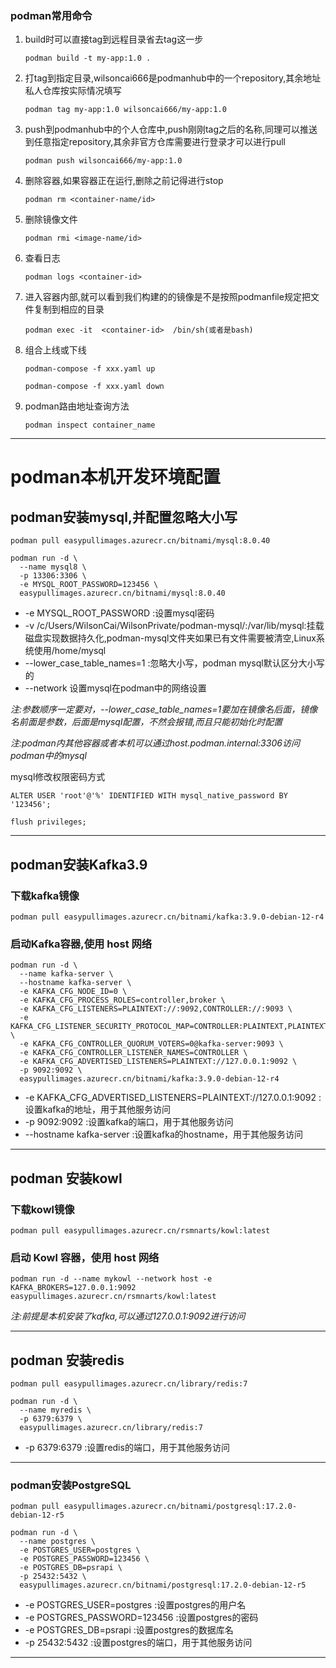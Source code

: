 ### podman常用命令

1. build时可以直接tag到远程目录省去tag这一步

   `podman build -t my-app:1.0 .`

2. 打tag到指定目录,wilsoncai666是podmanhub中的一个repository,其余地址私人仓库按实际情况填写

   `podman tag my-app:1.0 wilsoncai666/my-app:1.0`

3. push到podmanhub中的个人仓库中,push刚刚tag之后的名称,同理可以推送到任意指定repository,其余非官方仓库需要进行登录才可以进行pull

   `podman push wilsoncai666/my-app:1.0`

4. 删除容器,如果容器正在运行,删除之前记得进行stop

   `podman rm <container-name/id>`

5. 删除镜像文件

   `podman rmi <image-name/id>`

6. 查看日志

   `podman logs <container-id>`

7. 进入容器内部,就可以看到我们构建的的镜像是不是按照podmanfile规定把文件复制到相应的目录

   `podman exec -it  <container-id>  /bin/sh(或者是bash)`

8. 组合上线或下线

   `podman-compose -f xxx.yaml up`

   `podman-compose -f xxx.yaml down`
 9. podman路由地址查询方法

    `podman inspect container_name`

---
# podman本机开发环境配置

## podman安装mysql,并配置忽略大小写
`podman pull easypullimages.azurecr.cn/bitnami/mysql:8.0.40`
```
podman run -d \
  --name mysql8 \
  -p 13306:3306 \
  -e MYSQL_ROOT_PASSWORD=123456 \
  easypullimages.azurecr.cn/bitnami/mysql:8.0.40
```

* -e MYSQL_ROOT_PASSWORD        :设置mysql密码
* -v /c/Users/WilsonCai/WilsonPrivate/podman-mysql/:/var/lib/mysql:挂载磁盘实现数据持久化,podman-mysql文件夹如果已有文件需要被清空,Linux系统使用/home/mysql
* --lower_case_table_names=1    :忽略大小写，podman mysql默认区分大小写的
* --network 设置mysql在podman中的网络设置

*注:参数顺序一定要对，--lower_case_table_names=1要加在镜像名后面，镜像名前面是参数，后面是mysql配置，不然会报错,而且只能初始化时配置*

*注:podman内其他容器或者本机可以通过host.podman.internal:3306访问podman中的mysql*

mysql修改权限密码方式

`ALTER USER 'root'@'%' IDENTIFIED WITH mysql_native_password BY '123456';`

`flush privileges;`

---


## podman安装Kafka3.9
### 下载kafka镜像
`podman pull easypullimages.azurecr.cn/bitnami/kafka:3.9.0-debian-12-r4`
### 启动Kafka容器,使用 host 网络
```
podman run -d \
  --name kafka-server \
  --hostname kafka-server \
  -e KAFKA_CFG_NODE_ID=0 \
  -e KAFKA_CFG_PROCESS_ROLES=controller,broker \
  -e KAFKA_CFG_LISTENERS=PLAINTEXT://:9092,CONTROLLER://:9093 \
  -e KAFKA_CFG_LISTENER_SECURITY_PROTOCOL_MAP=CONTROLLER:PLAINTEXT,PLAINTEXT:PLAINTEXT \
  -e KAFKA_CFG_CONTROLLER_QUORUM_VOTERS=0@kafka-server:9093 \
  -e KAFKA_CFG_CONTROLLER_LISTENER_NAMES=CONTROLLER \
  -e KAFKA_CFG_ADVERTISED_LISTENERS=PLAINTEXT://127.0.0.1:9092 \
  -p 9092:9092 \
  easypullimages.azurecr.cn/bitnami/kafka:3.9.0-debian-12-r4
```
* -e KAFKA_CFG_ADVERTISED_LISTENERS=PLAINTEXT://127.0.0.1:9092  :设置kafka的地址，用于其他服务访问
* -p 9092:9092  :设置kafka的端口，用于其他服务访问
* --hostname kafka-server  :设置kafka的hostname，用于其他服务访问
---

## podman 安装kowl
### 下载kowl镜像
`podman pull easypullimages.azurecr.cn/rsmnarts/kowl:latest`
### 启动 Kowl 容器，使用 host 网络
`podman run -d --name mykowl --network host -e KAFKA_BROKERS=127.0.0.1:9092 easypullimages.azurecr.cn/rsmnarts/kowl:latest`

*注:前提是本机安装了kafka,可以通过127.0.0.1:9092进行访问*

----
## podman 安装redis
`podman pull easypullimages.azurecr.cn/library/redis:7`

```
podman run -d \
  --name myredis \
  -p 6379:6379 \
  easypullimages.azurecr.cn/library/redis:7
```
* -p 6379:6379  :设置redis的端口，用于其他服务访问
---
### podman安装PostgreSQL
`podman pull easypullimages.azurecr.cn/bitnami/postgresql:17.2.0-debian-12-r5`

```
podman run -d \
  --name postgres \
  -e POSTGRES_USER=postgres \
  -e POSTGRES_PASSWORD=123456 \
  -e POSTGRES_DB=psrapi \
  -p 25432:5432 \
  easypullimages.azurecr.cn/bitnami/postgresql:17.2.0-debian-12-r5
```
* -e POSTGRES_USER=postgres  :设置postgres的用户名
* -e POSTGRES_PASSWORD=123456  :设置postgres的密码
* -e POSTGRES_DB=psrapi  :设置postgres的数据库名
* -p 25432:5432  :设置postgres的端口，用于其他服务访问
---
